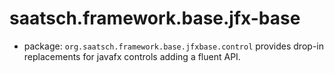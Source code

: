 # saatsch.framework.base.jfx-base

* package: `org.saatsch.framework.base.jfxbase.control` provides drop-in replacements for javafx controls adding a fluent API.

